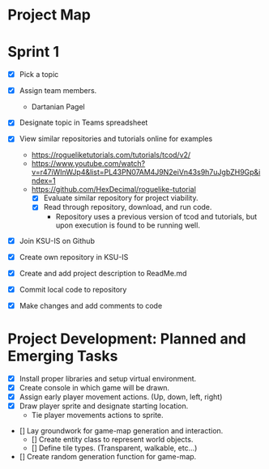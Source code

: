 # Project Map 
# Sprint 1
- [x] Pick a topic
- [x] Assign team members.
    - Dartanian Pagel
- [x] Designate topic in Teams spreadsheet
- [x] View similar repositories and tutorials online for examples
    - https://rogueliketutorials.com/tutorials/tcod/v2/
    - https://www.youtube.com/watch?v=r47iWInWJp4&list=PL43PN07AM4J9N2eiVn43s9h7uJgbZH9Gp&index=1
    - https://github.com/HexDecimal/roguelike-tutorial
        - [x] Evaluate similar repository for project viability.
        - [x] Read through repository, download, and run code.
            - Repository uses a previous version of tcod and tutorials, but upon execution is found to be running well.
- [x] Join KSU-IS on Github
- [x] Create own repository in KSU-IS
- [x] Create and add project description to ReadMe.md
- [x] Commit local code to repository
- [x] Make changes and add comments to code


# Project Development: Planned and Emerging Tasks
- [x] Install proper libraries and setup virtual environment.
- [x] Create console in which game will be drawn.
- [x] Assign early player movement actions. (Up, down, left, right)
- [x] Draw player sprite and designate starting location.
    - Tie player movements actions to sprite.
- [] Lay groundwork for game-map generation and interaction.
    - [] Create entity class to represent world objects.
    - [] Define tile types. (Transparent, walkable, etc...)
- [] Create random generation function for game-map.